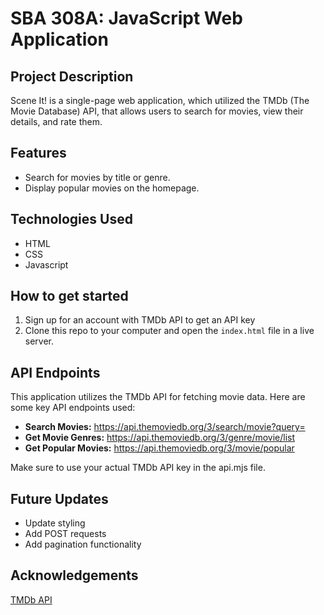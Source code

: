 # SBA 308A: JavaScript Web Application

## Project Description
Scene It! is a single-page web application, which utilized the TMDb (The Movie Database) API, that allows users to search for movies, view their details, and rate them.

## Features
- Search for movies by title or genre.
- Display popular movies on the homepage.

## Technologies Used

- HTML
- CSS
- Javascript

## How to get started
1. Sign up for an account with TMDb API to get an API key
2. Clone this repo to your computer and open the `index.html` file in a live server.

## API Endpoints
This application utilizes the TMDb API for fetching movie data. Here are some key API endpoints used:

- **Search Movies:** https://api.themoviedb.org/3/search/movie?query=
- **Get Movie Genres:** https://api.themoviedb.org/3/genre/movie/list
- **Get Popular Movies:** https://api.themoviedb.org/3/movie/popular

Make sure to use your actual TMDb API key in the api.mjs file.

## Future Updates
- Update styling
- Add POST requests
- Add pagination functionality

## Acknowledgements
[TMDb API](https://www.themoviedb.org)